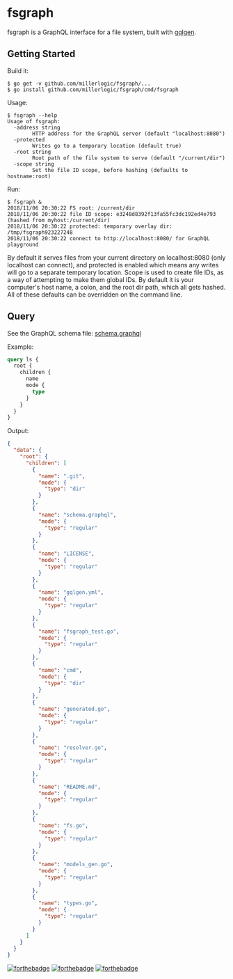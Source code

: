 # fsgraph
fsgraph is a GraphQL interface for a file system, built with [gqlgen](https://github.com/99designs/gqlgen).

## Getting Started

Build it:

```
$ go get -v github.com/millerlogic/fsgraph/...
$ go install github.com/millerlogic/fsgraph/cmd/fsgraph
```

Usage:

```
$ fsgraph --help
Usage of fsgraph:
  -address string
    	HTTP address for the GraphQL server (default "localhost:8080")
  -protected
    	Writes go to a temporary location (default true)
  -root string
    	Root path of the file system to serve (default "/current/dir")
  -scope string
    	Set the file ID scope, before hashing (defaults to hostname:root)
```

Run:

```
$ fsgraph &
2018/11/06 20:30:22 FS root: /current/dir
2018/11/06 20:30:22 file ID scope: e3248d8392f13fa55fc3dc192ed4e793 (hashed from myhost:/current/dir)
2018/11/06 20:30:22 protected: temporary overlay dir: /tmp/fsgraph923227248
2018/11/06 20:30:22 connect to http://localhost:8080/ for GraphQL playground
```

By default it serves files from your current directory on localhost:8080 (only localhost can connect), and protected is enabled which means any writes will go to a separate temporary location.
Scope is used to create file IDs, as a way of attempting to make them global IDs. By default it is your computer's host name, a colon, and the root dir path, which all gets hashed.
All of these defaults can be overridden on the command line.

## Query

See the GraphQL schema file: [schema.graphql](https://github.com/millerlogic/fsgraph/blob/master/schema.graphql)

Example:

```graphql
query ls {
  root {
    children {
      name
      mode {
        type
      }
    }
  }
}
```

Output:

```json
{
  "data": {
    "root": {
      "children": [
        {
          "name": ".git",
          "mode": {
            "type": "dir"
          }
        },
        {
          "name": "schema.graphql",
          "mode": {
            "type": "regular"
          }
        },
        {
          "name": "LICENSE",
          "mode": {
            "type": "regular"
          }
        },
        {
          "name": "gqlgen.yml",
          "mode": {
            "type": "regular"
          }
        },
        {
          "name": "fsgraph_test.go",
          "mode": {
            "type": "regular"
          }
        },
        {
          "name": "cmd",
          "mode": {
            "type": "dir"
          }
        },
        {
          "name": "generated.go",
          "mode": {
            "type": "regular"
          }
        },
        {
          "name": "resolver.go",
          "mode": {
            "type": "regular"
          }
        },
        {
          "name": "README.md",
          "mode": {
            "type": "regular"
          }
        },
        {
          "name": "fs.go",
          "mode": {
            "type": "regular"
          }
        },
        {
          "name": "models_gen.go",
          "mode": {
            "type": "regular"
          }
        },
        {
          "name": "types.go",
          "mode": {
            "type": "regular"
          }
        }
      ]
    }
  }
}
```

[![forthebadge](https://forthebadge.com/images/badges/made-with-go.svg)](https://forthebadge.com)
[![forthebadge](https://forthebadge.com/images/badges/uses-git.svg)](https://forthebadge.com)
[![forthebadge](https://forthebadge.com/images/badges/uses-badges.svg)](https://forthebadge.com)

